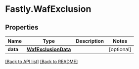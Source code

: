 # Fastly.WafExclusion

## Properties

Name | Type | Description | Notes
------------ | ------------- | ------------- | -------------
**data** | [**WafExclusionData**](WafExclusionData.md) |  | [optional] 


[[Back to API list]](../../README.md#endpoints) [[Back to README]](../../README.md)
